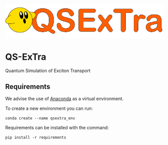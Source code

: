 ![Alt text](images/qsextra_logo_V1.png?raw=true "Title")
# QS-ExTra
Quantum Simulation of Exciton Transport

## Requirements
We advise the use of [Anaconda](https://www.anaconda.com/products/individual) as a virtual environment.

To create a new environment you can run:
```
conda create --name qsextra_env
```

Requirements can be installed with the command:
```
pip install -r requirements
```

